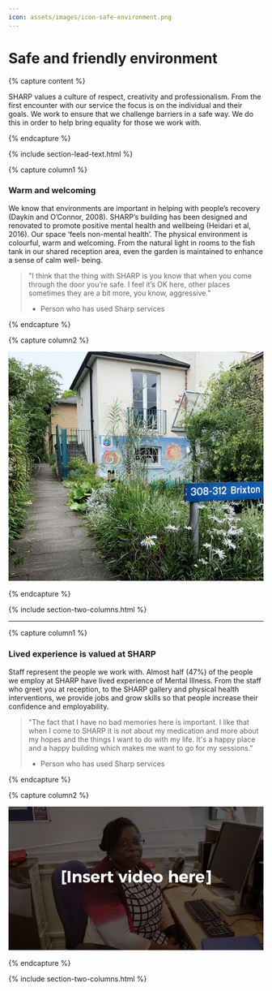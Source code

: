 ```yaml
---
icon: assets/images/icon-safe-environment.png
---
```


# Safe and friendly environment  

{% capture content %}

SHARP values a culture of respect, creativity and professionalism. From the first encounter with our 
service the focus is on the individual and their goals. We work to ensure that we challenge barriers 
in a safe way. We do this in order to help bring equality for those we work with. 

{% endcapture %}

{% include section-lead-text.html %}



{% capture column1 %}

### Warm and welcoming

We know that environments are important in helping with people’s recovery (Daykin and O’Connor, 2008). 
SHARP’s building has been designed and renovated to promote positive mental health and wellbeing 
(Heidari et al, 2016). Our space ‘feels non-mental health’. The physical environment is colourful, 
warm and welcoming. From the natural light in rooms to the fish tank in our shared reception area, 
even the garden is maintained to enhance a sense of calm well- being. 

> "I think that the thing with SHARP is you know that when you come through the door you’re safe. 
> I feel it’s OK here, other places sometimes they are a bit more, you know, aggressive." 
> - Person who has used Sharp services 

{% endcapture %}



{% capture column2 %}

![SHARP – a warm and welcoming environment](assets/images/sharp-garden.jpg "SHARP – a warm and welcoming environment") 

{% endcapture %}


{% include section-two-columns.html %}



<hr />



{% capture column1 %}

### Lived experience is valued at SHARP

Staff represent the people we work with. Almost half (47%) of the people we employ at SHARP have lived 
experience of Mental Illness. From the staff who greet you at reception, to the SHARP gallery and physical 
health interventions, we provide jobs and grow skills so that people increase their confidence and employability. 

> "The fact that I have no bad memories here is important. I like that when I come to SHARP 
> it is not about my medication and more about my hopes and the things I want to do with my life. 
> It's a happy place and a happy building which makes me want to go for my sessions."
> - Person who has used Sharp services 

{% endcapture %}



{% capture column2 %}

![Video placeholder](assets/images/video-placeholder.jpg "Video placeholder") 

{% endcapture %}


{% include section-two-columns.html %}




